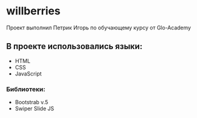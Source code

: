 # willberries

Проект выполнил  Петрик Игорь по обучающему курсу от Glo-Academy

## В проекте использовались языки:
  - HTML
  - CSS
  - JavaScript

### Библиотеки:
  - Bootstrab v.5
  - Swiper Slide JS
